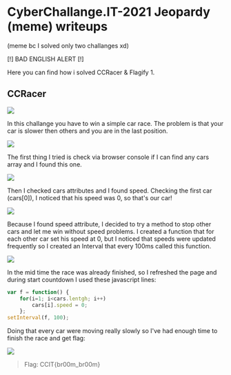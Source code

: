 CyberChallange.IT-2021 Jeopardy (meme) writeups
=============
(meme bc I solved only two challanges xd)

[!] BAD ENGLISH ALERT [!]

Here you can find how i solved CCRacer & Flagify 1.

CCRacer
-------------

![](https://github.com/sandrulino01/CyberChallenge.IT-2021---Jeopardy-writeups/blob/main/imgs/CCRacer/img0.PNG)

In this challange you have to win a simple car race. The problem is that your car is slower then others and you are in the last position.

![](https://github.com/sandrulino01/CyberChallenge.IT-2021---Jeopardy-writeups/blob/main/imgs/CCRacer/img1.PNG)

The first thing I tried is check via browser console if I can find any cars array and I found this one.

![](https://github.com/sandrulino01/CyberChallenge.IT-2021---Jeopardy-writeups/blob/main/imgs/CCRacer/img2.PNG)

Then I checked cars attributes and I found speed. Checking the first car (cars[0]), I noticed that his speed was 0, so that's our car!

![](https://github.com/sandrulino01/CyberChallenge.IT-2021---Jeopardy-writeups/blob/main/imgs/CCRacer/img3.PNG)

Because I found speed attribute, I decided to try a method to stop other cars and let me win without speed problems. I created a function that for each other car set his speed at 0, but I noticed that speeds were updated frequently so I created an Interval that every 100ms called this function.

![](https://github.com/sandrulino01/CyberChallenge.IT-2021---Jeopardy-writeups/blob/main/imgs/CCRacer/img4.PNG)

In the mid time the race was already finished, so I refreshed the page and during start countdown I used these javascript lines:
```javascript
var f = function() { 
	for(i=1; i<cars.lentgh; i++) 
		cars[i].speed = 0;
	};
setInterval(f, 100);
```

Doing that every car were moving really slowly so I've had enough time to finish the race and get flag:

![](https://github.com/sandrulino01/CyberChallenge.IT-2021---Jeopardy-writeups/blob/main/imgs/CCRacer/img5.PNG)
> Flag: CCIT{br00m_br00m}

